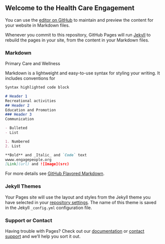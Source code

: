 ## Welcome to the Health Care Engagement

You can use the [editor on GitHub](https://github.com/ThermidorAll/ENGAGE/edit/master/README.md) to maintain and preview the content for your website in Markdown files.

Whenever you commit to this repository, GitHub Pages will run [Jekyll](https://jekyllrb.com/) to rebuild the pages in your site, from the content in your Markdown files.

### Markdown
Primary Care and Wellness

Markdown is a lightweight and easy-to-use syntax for styling your writing. It includes conventions for

```markdown
Syntax highlighted code block

# Header 1
Recreational activities
## Header 2
Education and Promotion
### Header 3
Communication

- Bulleted
- List

1. Numbered
2. List

**Bold** and _Italic_ and `Code` text
wwww.engagepeople.org
[Link](url) and ![Image](src)
```

For more details see [GitHub Flavored Markdown](https://guides.github.com/features/mastering-markdown/).

### Jekyll Themes

Your Pages site will use the layout and styles from the Jekyll theme you have selected in your [repository settings](https://github.com/ThermidorAll/ENGAGE/settings). The name of this theme is saved in the Jekyll `_config.yml` configuration file.

### Support or Contact

Having trouble with Pages? Check out our [documentation](https://help.github.com/categories/github-pages-basics/) or [contact support](https://github.com/contact) and we’ll help you sort it out.
